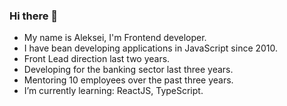### Hi there 👋

- My name is Aleksei, I'm Frontend developer.
- I have bean developing applications in JavaScript since 2010.
- Front Lead direction last two years.
- Developing for the banking sector last three years.
- Mentoring 10 employees over the past three years.
- I’m currently learning: ReactJS, TypeScript.
